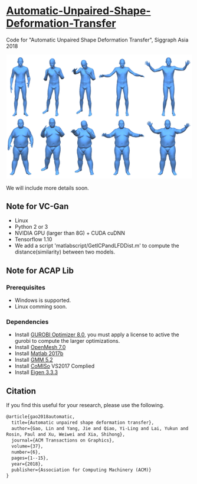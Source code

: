 # [Automatic-Unpaired-Shape-Deformation-Transfer](http://geometrylearning.com/ausdt)
Code for "Automatic Unpaired Shape Deformation Transfer", Siggraph Asia 2018
<p align='center'>  
  <img src='imgs/teaser.jpg' width='880'/>
</p>
We will include more details soon.

## Note for VC-Gan 
- Linux
- Python 2 or 3
- NVIDIA GPU (larger than 8G) + CUDA cuDNN
- Tensorflow 1.10
- We add a script 'matlabscript/GetICPandLFDDist.m' to compute the distance(similarity) between two models.


## Note for ACAP Lib

### Prerequisites
- Windows is supported.
- Linux comming soon.
### Dependencies
- Install [GUROBI Optimizer 8.0](http://www.gurobi.com/), you must apply a license to active the gurobi to compute the larger optimizations.
- Install [OpenMesh 7.0](https://www.openmesh.org/download/)
- Install [Matlab 2017b](https://www.mathworks.com/)
- Install [GMM 5.2](http://getfem.org/download.html)
- Install [CoMISo](https://graphics.rwth-aachen.de:9000/CoMISo/CoMISo) VS2017 Complied
- Install [Eigen 3.3.3](http://eigen.tuxfamily.org/index.php?title=Main_Page)


## Citation

If you find this useful for your research, please use the following.

```
@article{gao2018automatic,
  title={Automatic unpaired shape deformation transfer},
  author={Gao, Lin and Yang, Jie and Qiao, Yi-Ling and Lai, Yukun and Rosin, Paul and Xu, Weiwei and Xia, Shihong},
  journal={ACM Transactions on Graphics},
  volume={37},
  number={6},
  pages={1--15},
  year={2018},
  publisher={Association for Computing Machinery (ACM)}
}
```
